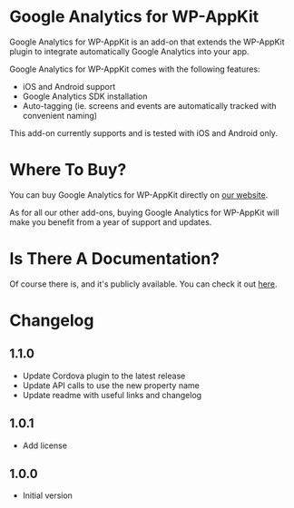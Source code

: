 # Google Analytics for WP-AppKit
Google Analytics for WP-AppKit is an add-on that extends the WP-AppKit plugin to integrate automatically Google Analytics into your app.

Google Analytics for WP-AppKit comes with the following features:
* iOS and Android support
* Google Analytics SDK installation
* Auto-tagging (ie. screens and events are automatically tracked with convenient naming)

This add-on currently supports and is tested with iOS and Android only.

# Where To Buy?
You can buy Google Analytics for WP-AppKit directly on [our website](https://uncategorized-creations.com/?edd_action=add_to_cart&download_id=3921).

As for all our other add-ons, buying Google Analytics for WP-AppKit will make you benefit from a year of support and updates.

# Is There A Documentation?
Of course there is, and it's publicly available. You can check it out [here](https://uncategorized-creations.com/wp-appkit/doc/addons/google-analytics/).

# Changelog
## 1.1.0
* Update Cordova plugin to the latest release
* Update API calls to use the new property name
* Update readme with useful links and changelog

## 1.0.1
* Add license

## 1.0.0
* Initial version